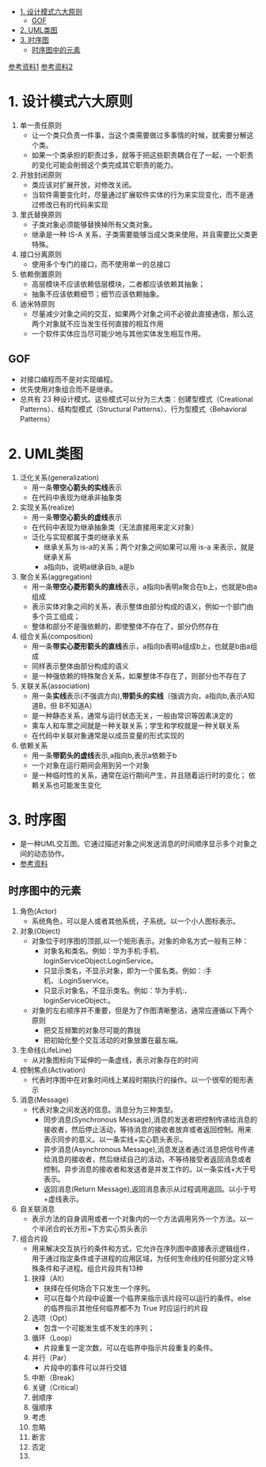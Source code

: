 
- [1. 设计模式六大原则](#1-设计模式六大原则)
  - [GOF](#gof)
- [2. UML类图](#2-uml类图)
- [3. 时序图](#3-时序图)
  - [时序图中的元素](#时序图中的元素)


[参考资料1](https://www.runoob.com/design-pattern/factory-pattern.html)
[参考资料2](https://design-patterns.readthedocs.io/zh_CN/latest/index.html)


# 1. 设计模式六大原则
1. 单一责任原则
   - 让一个类只负责一件事，当这个类需要做过多事情的时候，就需要分解这个类。
   - 如果一个类承担的职责过多，就等于把这些职责耦合在了一起，一个职责的变化可能会削弱这个类完成其它职责的能力。
2. 开放封闭原则
   - 类应该对扩展开放，对修改关闭。
   - 当软件需要变化时，尽量通过扩展软件实体的行为来实现变化，而不是通过修改已有的代码来实现
3. 里氏替换原则
   - 子类对象必须能够替换掉所有父类对象。
   - 继承是一种 IS-A 关系，子类需要能够当成父类来使用，并且需要比父类更特殊。
4. 接口分离原则
   - 使用多个专门的接口，而不使用单一的总接口
5. 依赖倒置原则
   - 高层模块不应该依赖低层模块，二者都应该依赖其抽象；
   - 抽象不应该依赖细节；细节应该依赖抽象。
6. 迪米特原则
    - 尽量减少对象之间的交互，如果两个对象之间不必彼此直接通信，那么这两个对象就不应当发生任何直接的相互作用
    - 一个软件实体应当尽可能少地与其他实体发生相互作用。

## GOF
* 对接口编程而不是对实现编程。
* 优先使用对象组合而不是继承。
* 总共有 23 种设计模式。这些模式可以分为三大类：创建型模式（Creational Patterns）、结构型模式（Structural Patterns）、行为型模式（Behavioral Patterns）

# 2. UML类图

1. 泛化关系(generalization)
   - 用一条**带空心箭头的实线**表示
   - 在代码中表现为继承非抽象类 
2. 实现关系(realize)
   - 用一条**带空心箭头的虚线**表示
   - 在代码中表现为继承抽象类（无法直接用来定义对象） 
   - 泛化与实现都属于类的继承关系
     - 继承关系为 is-a的关系；两个对象之间如果可以用 is-a 来表示，就是继承关系
     - a指向b，说明a继承自b, a是b
3. 聚合关系(aggregation)
   - 用一条**带空心菱形箭头的直线**表示，a指向b表明a聚合在b上，也就是b由a组成
   - 表示实体对象之间的关系，表示整体由部分构成的语义，例如一个部门由多个员工组成；
   - 整体和部分不是强依赖的，即使整体不存在了，部分仍然存在
4. 组合关系(composition)
   - 用一条**带实心菱形箭头的直线**表示，a指向b表明a组成b上，也就是b由a组成
   - 同样表示整体由部分构成的语义
   - 是一种强依赖的特殊聚合关系，如果整体不存在了，则部分也不存在了
5. 关联关系(association)
   - 用一条**实线**表示(不强调方向),**带箭头的实线**（强调方向，a指向b,表示A知道B，但 B不知道A）
   - 是一种静态关系，通常与运行状态无关，一般由常识等因素决定的
   - 乘车人和车票之间就是一种关联关系；学生和学校就是一种关联关系
   - 在代码中关联对象通常是以成员变量的形式实现的
6. 依赖关系
   - 用一条**带箭头的虚线**表示,a指向b,表示a依赖于b
   - 一个对象在运行期间会用到另一个对象
   - 是一种临时性的关系，通常在运行期间产生，并且随着运行时的变化； 依赖关系也可能发生变化

# 3. 时序图

- 是一种UML交互图。它通过描述对象之间发送消息的时间顺序显示多个对象之间的动态协作。
- [参考资料](https://blog.csdn.net/fly_zxy/article/details/80911942)
## 时序图中的元素

1. 角色(Actor) 
   - 系统角色，可以是人或者其他系统，子系统。以一个小人图标表示。
2. 对象(Object)
   - 对象位于时序图的顶部,以一个矩形表示。对象的命名方式一般有三种：
     - 对象名和类名。例如：华为手机:手机、loginServiceObject:LoginService。
     - 只显示类名，不显示对象，即为一个匿名类。例如：:手机、:LoginSservice。
     - 只显示对象名，不显示类名。例如：华为手机:、loginServiceObject:。
   - 对象的左右顺序并不重要，但是为了作图清晰整洁，通常应遵循以下两个原则
     - 把交互频繁的对象尽可能的靠拢
     - 把初始化整个交互活动的对象放置在最左端。
3. 生命线(LifeLine)
   - 从对象图标向下延伸的一条虚线，表示对象存在的时间
4. 控制焦点(Activation)
   - 代表时序图中在对象时间线上某段时期执行的操作。以一个很窄的矩形表示
5. 消息(Message)
   - 代表对象之间发送的信息。消息分为三种类型。
     - 同步消息(Synchronous Message),消息的发送者把控制传递给消息的接收者，然后停止活动，等待消息的接收者放弃或者返回控制。用来表示同步的意义。以一条实线+实心箭头表示。
     - 异步消息(Asynchronous Message),消息发送者通过消息把信号传递给消息的接收者，然后继续自己的活动，不等待接受者返回消息或者控制。异步消息的接收者和发送者是并发工作的。以一条实线+大于号表示。
     - 返回消息(Return Message),返回消息表示从过程调用返回。以小于号+虚线表示。
6. 自关联消息
   - 表示方法的自身调用或者一个对象内的一个方法调用另外一个方法。以一个半闭合的长方形+下方实心剪头表示
7. 组合片段
   - 用来解决交互执行的条件和方式，它允许在序列图中直接表示逻辑组件，用于通过指定条件或子进程的应用区域，为任何生命线的任何部分定义特殊条件和子进程。组合片段共有13种
   1. 抉择（Alt）
      - 抉择在任何场合下只发生一个序列。 
      - 可以在每个片段中设置一个临界来指示该片段可以运行的条件。else 的临界指示其他任何临界都不为 True 时应运行的片段
   2. 选项（Opt）
      - 包含一个可能发生或不发生的序列；
   3. 循环（Loop）
      - 片段重复一定次数，可以在临界中指示片段重复的条件。
   4. 并行（Par）
      - 片段中的事件可以并行交错
   5. 中断（Break）
   6. 关键（Critical）
   7. 弱顺序
   8. 强顺序
   9. 考虑
   10. 忽略
   11. 断言
   12. 否定
   13. 
